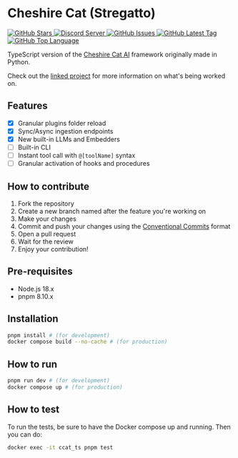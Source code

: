 # Cheshire Cat (Stregatto)

<a href="https://github.com/zAlweNy26/ts-cat">
    <img alt="GitHub Stars" src="https://img.shields.io/github/stars/zAlweNy26/ts-cat">
</a>
<a href="https://discord.gg/bHX5sNFCYU">
    <img alt="Discord Server" src="https://img.shields.io/discord/1092359754917089350?logo=discord">
</a>
<a href="https://github.com/zAlweNy26/ts-cat/issues">
    <img alt="GitHub Issues" src="https://img.shields.io/github/issues/zAlweNy26/ts-cat">
</a>
<a href="https://github.com/zAlweNy26/ts-cat/tags">
    <img alt="GitHub Latest Tag" src="https://img.shields.io/github/v/tag/zAlweNy26/ts-cat">
</a>
<a href="https://github.com/zAlweNy26/ts-cat">
    <img alt="GitHub Top Language" src="https://img.shields.io/github/languages/top/zAlweNy26/ts-cat">
</a>

TypeScript version of the [Cheshire Cat AI](https://github.com/zAlweNy26/ts-cat) framework originally made in Python.

Check out the [linked project](https://github.com/zAlweNy26/ts-cat/projects?query=is%3Aopen) for more information on what's being worked on.

## Features

- [x] Granular plugins folder reload
- [x] Sync/Async ingestion endpoints
- [x] New built-in LLMs and Embedders
- [ ] Built-in CLI
- [ ] Instant tool call with `@[toolName]` syntax
- [ ] Granular activation of hooks and procedures

## How to contribute

1. Fork the repository
2. Create a new branch named after the feature you're working on
3. Make your changes
4. Commit and push your changes using the [Conventional Commits](https://www.conventionalcommits.org/en/v1.0.0/) format
5. Open a pull request
6. Wait for the review
7. Enjoy your contribution!

## Pre-requisites

- Node.js 18.x
- pnpm 8.10.x

## Installation

```bash
pnpm install # (for development)
docker compose build --no-cache # (for production)
```

## How to run

```bash
pnpm run dev # (for development)
docker compose up # (for production)
```

## How to test

To run the tests, be sure to have the Docker compose up and running. Then you can do:

```bash
docker exec -it ccat_ts pnpm test
```
